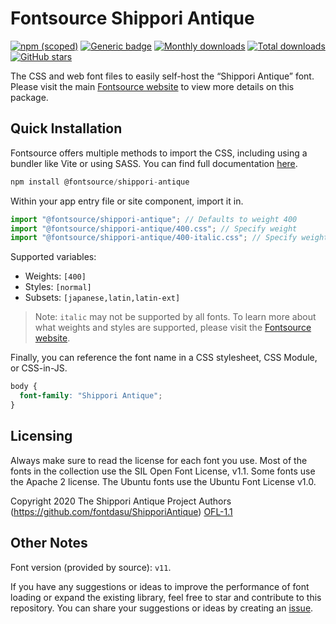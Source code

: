 # Fontsource Shippori Antique

[![npm (scoped)](https://img.shields.io/npm/v/@fontsource/shippori-antique?color=brightgreen)](https://www.npmjs.com/package/@fontsource/shippori-antique) [![Generic badge](https://img.shields.io/badge/fontsource-passing-brightgreen)](https://github.com/fontsource/fontsource) [![Monthly downloads](https://badgen.net/npm/dm/@fontsource/shippori-antique)](https://github.com/fontsource/fontsource) [![Total downloads](https://badgen.net/npm/dt/@fontsource/shippori-antique)](https://github.com/fontsource/fontsource) [![GitHub stars](https://img.shields.io/github/stars/fontsource/fontsource.svg?style=social&label=Star)](https://github.com/fontsource/fontsource/stargazers)

The CSS and web font files to easily self-host the “Shippori Antique” font. Please visit the main [Fontsource website](https://fontsource.org/fonts/shippori-antique) to view more details on this package.

## Quick Installation

Fontsource offers multiple methods to import the CSS, including using a bundler like Vite or using SASS. You can find full documentation [here](https://fontsource.org/docs/getting-started/introduction).

```javascript
npm install @fontsource/shippori-antique
```

Within your app entry file or site component, import it in.

```javascript
import "@fontsource/shippori-antique"; // Defaults to weight 400
import "@fontsource/shippori-antique/400.css"; // Specify weight
import "@fontsource/shippori-antique/400-italic.css"; // Specify weight and style
```

Supported variables:
- Weights: `[400]`
- Styles: `[normal]`
- Subsets: `[japanese,latin,latin-ext]`

> Note: `italic` may not be supported by all fonts. To learn more about what weights and styles are supported, please visit the [Fontsource website](https://fontsource.org/fonts/shippori-antique).

Finally, you can reference the font name in a CSS stylesheet, CSS Module, or CSS-in-JS.

```css
body {
  font-family: "Shippori Antique";
}
```

## Licensing
Always make sure to read the license for each font you use. Most of the fonts in the collection use the SIL Open Font License, v1.1. Some fonts use the Apache 2 license. The Ubuntu fonts use the Ubuntu Font License v1.0.

Copyright 2020 The Shippori Antique Project Authors (https://github.com/fontdasu/ShipporiAntique)
[OFL-1.1](https://openfontlicense.org)

## Other Notes
Font version (provided by source): `v11`.

If you have any suggestions or ideas to improve the performance of font loading or expand the existing library, feel free to star and contribute to this repository. You can share your suggestions or ideas by creating an [issue](https://github.com/fontsource/fontsource/issues).